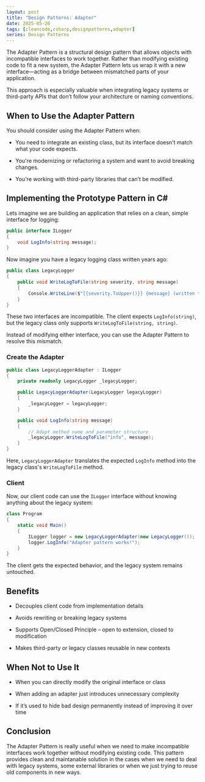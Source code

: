 ```yaml
---
layout: post
title: "Design Patterns: Adapter"
date: 2025-05-26
tags: [cleancode,csharp,designpatterns,adapter]
series: Design Patterns
---
```


The Adapter Pattern is a structural design pattern that allows objects with incompatible interfaces to work together. Rather than modifying existing code to fit a new system, the Adapter Pattern lets us wrap it with a new interface—acting as a bridge between mismatched parts of your application.

This approach is especially valuable when integrating legacy systems or third-party APIs that don’t follow your architecture or naming conventions.

## When to Use the Adapter Pattern

You should consider using the Adapter Pattern when:

- You need to integrate an existing class, but its interface doesn't match what your code expects.

- You're modernizing or refactoring a system and want to avoid breaking changes.

- You're working with third-party libraries that can’t be modified.


## Implementing the Prototype Pattern in C&#35;

Lets imagine we are building an application that relies on a clean, simple interface for logging:

```csharp
public interface ILogger
{
    void LogInfo(string message);
}

```

Now imagine you have a legacy logging class written years ago:

```csharp
public class LegacyLogger
{
    public void WriteLogToFile(string severity, string message)
    {
        Console.WriteLine($"[{severity.ToUpper()}] {message} (written to file)");
    }
}
```
These two interfaces are incompatible. The client expects `LogInfo(string)`, but the legacy class only supports `WriteLogToFile(string, string)`.

Instead of modifying either interface, you can use the Adapter Pattern to resolve this mismatch.

### Create the Adapter

```csharp
public class LegacyLoggerAdapter : ILogger
{
    private readonly LegacyLogger _legacyLogger;

    public LegacyLoggerAdapter(LegacyLogger legacyLogger)
    {
        _legacyLogger = legacyLogger;
    }

    public void LogInfo(string message)
    {
        // Adapt method name and parameter structure
        _legacyLogger.WriteLogToFile("info", message);
    }
}
```
Here, `LegacyLoggerAdapter` translates the expected `LogInfo` method into the legacy class's `WriteLogToFile` method.


### Client

Now, our client code can use the `ILogger` interface without knowing anything about the legacy system:


```csharp
class Program
{
    static void Main()
    {
        ILogger logger = new LegacyLoggerAdapter(new LegacyLogger());
        logger.LogInfo("Adapter pattern works!");
    }
}
```

The client gets the expected behavior, and the legacy system remains untouched.


## Benefits

- Decouples client code from implementation details

- Avoids rewriting or breaking legacy systems

- Supports Open/Closed Principle – open to extension, closed to modification

- Makes third-party or legacy classes reusable in new contexts

## When Not to Use It

- When you can directly modify the original interface or class

- When adding an adapter just introduces unnecessary complexity

- If it’s used to hide bad design permanently instead of improving it over time

## Conclusion

The Adapter Pattern is really useful when we need to make incompatible interfaces work together without modifying existing code. This pattern provides clean and maintanable solution in the cases when we need to deal with legacy systems, some external libraries or when we just trying to reuse old components in new ways.

